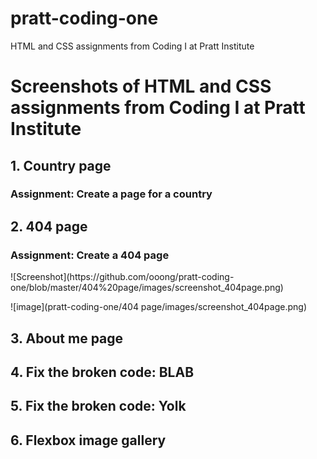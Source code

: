 # pratt-coding-one
HTML and CSS assignments from Coding I at Pratt Institute 

<h1>Screenshots of HTML and CSS assignments from Coding I at Pratt Institute</h1>

<h2>1. Country page</h2>
<h3>Assignment: Create a page for a country</h3>


<h2>2. 404 page</h2>
<h3>Assignment: Create a 404 page</h3>
![Screenshot](https://github.com/ooong/pratt-coding-one/blob/master/404%20page/images/screenshot_404page.png)

![image](pratt-coding-one/404 page/images/screenshot_404page.png)

<h2>3. About me page</h2>
<h3></h3>



<h2>4. Fix the broken code: BLAB</h2>
<h3></h3>




<h2>5. Fix the broken code: Yolk</h2>
<h3></h3>




<h2>6. Flexbox image gallery</h2>
<h3></h3>
